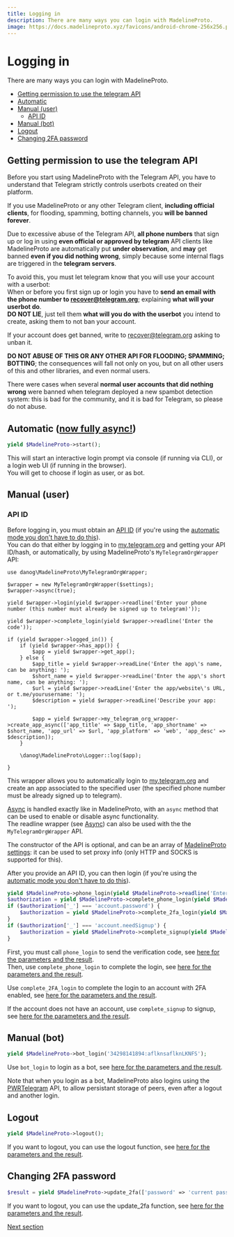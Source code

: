 ```yaml
---
title: Logging in
description: There are many ways you can login with MadelineProto.
image: https://docs.madelineproto.xyz/favicons/android-chrome-256x256.png
---
```

# Logging in

There are many ways you can login with MadelineProto.

* [Getting permission to use the telegram API](#getting-permission-to-use-the-telegram-api)
* [Automatic](#automatic-now-fully-async)
* [Manual (user)](#manual-user)
  * [API ID](#api-id)
* [Manual (bot)](#manual-bot)
* [Logout](#logout)
* [Changing 2FA password](#changing-2fa-password)

## Getting permission to use the telegram API

Before you start using MadelineProto with the Telegram API, you have to understand that Telegram strictly controls userbots created on their platform.  

If you use MadelineProto or any other Telegram client, **including official clients**, for flooding, spamming, botting channels, you **will be banned forever**.  

Due to excessive abuse of the Telegram API, **all phone numbers** that sign up or log in using **even official or approved by telegram** API clients like MadelineProto are automatically put **under observation**, and __may__ get banned **even if you did nothing wrong**, simply because some internal flags are triggered in the **telegram servers**.  

To avoid this, you must let telegram know that you will use your account with a userbot:  
When or before you first sign up or login you have to **send an email with the phone number to [recover@telegram.org](mailto:recover@telegram.org)**; explaining **what will your userbot do**.  
**DO NOT LIE**, just tell them **what will you do with the userbot** you intend to create, asking them to not ban your account.  

If your account does get banned, write to [recover@telegram.org](mailto:recover@telegram.org) asking to unban it.  

**DO NOT ABUSE OF THIS OR ANY OTHER API FOR FLOODING; SPAMMING; BOTTING**; the consequences will fall not only on you, but on all other users of this and other libraries, and even normal users.  

There were cases when several **normal user accounts that did nothing wrong** were banned when telegram deployed a new spambot detection system: this is bad for the community, and it is bad for Telegram, so please do not abuse.  


## Automatic ([now fully async!](https://docs.madelineproto.xyz/docs/ASYNC.html))

```php
yield $MadelineProto->start();
```

This will start an interactive login prompt via console (if running via CLI), or a login web UI (if running in the browser).  
You will get to choose if login as user, or as bot.


## Manual (user)

### API ID

Before logging in, you must obtain an [API ID](https://docs.madelineproto.xyz/docs/SETTINGS.html#settingsapp_info) (if you're using the [automatic mode you don't have to do this](#automatic-now-fully-async)).  
You can do that either by logging in to [my.telegram.org](https://my.telegram.org) and getting your API ID/hash, or automatically, by using MadelineProto's `MyTelegramOrgWrapper` API:

```
use danog\MadelineProto\MyTelegramOrgWrapper;

$wrapper = new MyTelegramOrgWrapper($settings);
$wrapper->async(true);

yield $wrapper->login(yield $wrapper->readline('Enter your phone number (this number must already be signed up to telegram)'));

yield $wrapper->complete_login(yield $wrapper->readline('Enter the code'));

if (yield $wrapper->logged_in()) {
    if (yield $wrapper->has_app()) {
        $app = yield $wrapper->get_app();
    } else {
        $app_title = yield $wrapper->readLine('Enter the app\'s name, can be anything: ');
        $short_name = yield $wrapper->readLine('Enter the app\'s short name, can be anything: ');
        $url = yield $wrapper->readLine('Enter the app/website\'s URL, or t.me/yourusername: ');
        $description = yield $wrapper->readLine('Describe your app: ');
        
        $app = yield $wrapper->my_telegram_org_wrapper->create_app_async(['app_title' => $app_title, 'app_shortname' => $short_name, 'app_url' => $url, 'app_platform' => 'web', 'app_desc' => $description]);
    }
    
    \danog\MadelineProto\Logger::log($app);

}
```

This wrapper allows you to automatically login to [my.telegram.org](https://my.telegram.org) and create an app associated to the specified user (the specified phone number must be already signed up to telegram).  

[Async](ASYNC.html) is handled exactly like in MadelineProto, with an `async` method that can be used to enable or disable async functionality.  
The readline wrapper (see [Async](ASYNC.html)) can also be used with the the `MyTelegramOrgWrapper` API.  

The constructor of the API is optional, and can be an array of [MadelineProto settings](https://docs.madelineproto.xyz/docs/SETTINGS.html): it can be used to set proxy info (only HTTP and SOCKS is supported for this).    


After you provide an API ID, you can then login (if you're using the [automatic mode you don't have to do this](#automatic-now-fully-async)).  

```php
yield $MadelineProto->phone_login(yield $MadelineProto->readline('Enter your phone number: '));
$authorization = yield $MadelineProto->complete_phone_login(yield $MadelineProto->readline('Enter the phone code: '));
if ($authorization['_'] === 'account.password') {
    $authorization = yield $MadelineProto->complete_2fa_login(yield $MadelineProto->readline('Please enter your password (hint '.$authorization['hint'].'): '));
}
if ($authorization['_'] === 'account.needSignup') {
    $authorization = yield $MadelineProto->complete_signup(yield $MadelineProto->readline('Please enter your first name: '), readline('Please enter your last name (can be empty): '));
}
```

First, you must call `phone_login` to send the verification code, see [here for the parameters and the result](https://docs.madelineproto.xyz/phone_login.html).  
Then, use `complete_phone_login` to complete the login, see [here for the parameters and the result](https://docs.madelineproto.xyz/complete_phone_login.html).  

Use `complete_2FA_login` to complete the login to an account with 2FA enabled, see [here for the parameters and the result](https://docs.madelineproto.xyz/complete_2FA_login.html).    

If the account does not have an account, use `complete_signup` to signup, see [here for the parameters and the result](https://docs.madelineproto.xyz/complete_signup.html).  


## Manual (bot)

```php
yield $MadelineProto->bot_login('34298141894:aflknsaflknLKNFS');
```

Use `bot_login` to login as a bot, see [here for the parameters and the result](https://docs.madelineproto.xyz/bot_login.html).  

Note that when you login as a bot, MadelineProto also logins using the [PWRTelegram](https://pwrtelegram.xyz) API, to allow persistant storage of peers, even after a logout and another login.  


## Logout

```php
yield $MadelineProto->logout();
```

If you want to logout, you can use the logout function, see [here for the parameters and the result](https://docs.madelineproto.xyz/logout.html).  

## Changing 2FA password

```php
$result = yield $MadelineProto->update_2fa(['password' => 'current password', 'new_password' => 'New password', 'email' => 'daniil@daniil.it', 'hint' => 'ponies']);
```

If you want to logout, you can use the update_2fa function, see [here for the parameters and the result](https://docs.madelineproto.xyz/update_2fa.html).  

<a href="https://docs.madelineproto.xyz/docs/FEATURES.html">Next section</a>